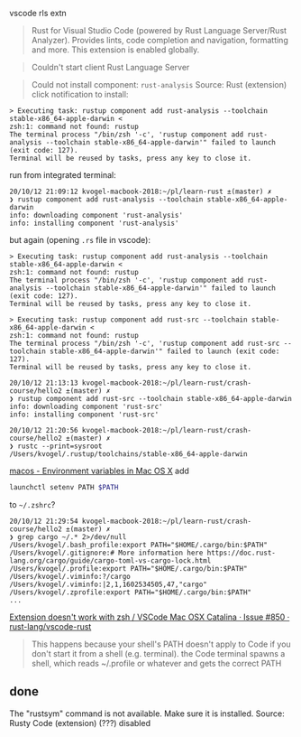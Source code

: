 
vscode rls extn
>Rust for Visual Studio Code (powered by Rust Language Server/Rust Analyzer). Provides lints, code completion and navigation, formatting and more.
>This extension is enabled globally.

>Couldn't start client Rust Language Server

>Could not install component: `rust-analysis` Source: Rust (extension)
click notification to install:
```
> Executing task: rustup component add rust-analysis --toolchain stable-x86_64-apple-darwin <
zsh:1: command not found: rustup
The terminal process "/bin/zsh '-c', 'rustup component add rust-analysis --toolchain stable-x86_64-apple-darwin'" failed to launch (exit code: 127).
Terminal will be reused by tasks, press any key to close it.
```
run from integrated terminal:
```
20/10/12 21:09:12 kvogel-macbook-2018:~/pl/learn-rust ±(master) ✗ 
❯ rustup component add rust-analysis --toolchain stable-x86_64-apple-darwin
info: downloading component 'rust-analysis'
info: installing component 'rust-analysis'
```

but again (opening `.rs` file in vscode):
```
> Executing task: rustup component add rust-analysis --toolchain stable-x86_64-apple-darwin <
zsh:1: command not found: rustup
The terminal process "/bin/zsh '-c', 'rustup component add rust-analysis --toolchain stable-x86_64-apple-darwin'" failed to launch (exit code: 127).
Terminal will be reused by tasks, press any key to close it.

> Executing task: rustup component add rust-src --toolchain stable-x86_64-apple-darwin <
zsh:1: command not found: rustup
The terminal process "/bin/zsh '-c', 'rustup component add rust-src --toolchain stable-x86_64-apple-darwin'" failed to launch (exit code: 127).
Terminal will be reused by tasks, press any key to close it.
```

```
20/10/12 21:13:13 kvogel-macbook-2018:~/pl/learn-rust/crash-course/hello2 ±(master) ✗ 
❯ rustup component add rust-src --toolchain stable-x86_64-apple-darwin
info: downloading component 'rust-src'
info: installing component 'rust-src'
```


```
20/10/12 21:20:56 kvogel-macbook-2018:~/pl/learn-rust/crash-course/hello2 ±(master) ✗ 
❯ rustc --print=sysroot
/Users/kvogel/.rustup/toolchains/stable-x86_64-apple-darwin
```

[macos - Environment variables in Mac OS X](https://stackoverflow.com/questions/603785/environment-variables-in-mac-os-x/3756674#3756674)
add
```bash
launchctl setenv PATH $PATH
```
to `~/.zshrc`?

```
20/10/12 21:29:54 kvogel-macbook-2018:~/pl/learn-rust/crash-course/hello2 ±(master) ✗ 
❯ grep cargo ~/.* 2>/dev/null
/Users/kvogel/.bash_profile:export PATH="$HOME/.cargo/bin:$PATH"
/Users/kvogel/.gitignore:# More information here https://doc.rust-lang.org/cargo/guide/cargo-toml-vs-cargo-lock.html
/Users/kvogel/.profile:export PATH="$HOME/.cargo/bin:$PATH"
/Users/kvogel/.viminfo:?/cargo
/Users/kvogel/.viminfo:|2,1,1602534505,47,"cargo"
/Users/kvogel/.zprofile:export PATH="$HOME/.cargo/bin:$PATH"
...
```

[Extension doesn't work with zsh / VSCode Mac OSX Catalina · Issue #850 · rust-lang/vscode-rust ](https://github.com/rust-lang/vscode-rust/issues/850)
>This happens because your shell's PATH doesn't apply to Code if you don't start it from a shell (e.g. terminal).
>the Code terminal spawns a shell, which reads ~/.profile or whatever and gets the correct PATH

## done

The "rustsym" command is not available. Make sure it is installed.
Source: Rusty Code (extension) (???) disabled
